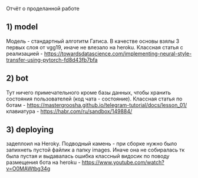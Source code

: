 Отчёт о проделанной работе

## 1) model 
   Модель - стандартный алготитм Гатиса. В качестве основы взялы 3 первых слоя от vgg19, иначе не влезало на heroku.
   Классная статья с реализацией - https://towardsdatascience.com/implementing-neural-style-transfer-using-pytorch-fd8d43fb7bfa 
## 2) bot
   Тут ничего примечательного кроме базы данных, чтобы хранить состояния пользователей (код чата - состояние).
   Классная статья по ботам - https://mastergroosha.github.io/telegram-tutorial/docs/lesson_01/
   клавиатура - https://habr.com/ru/sandbox/149884/
## 3) deploying
   задеплоил на Heroky. Подводный камень - при сборке нужно было запихнеть пустой файлик а папку images. Иначе она не собиралась тк была пустая и выдавалась ошибка
   классный видосик по поводу размещения бота на heroku - https://www.youtube.com/watch?v=O0MAWtbg34g